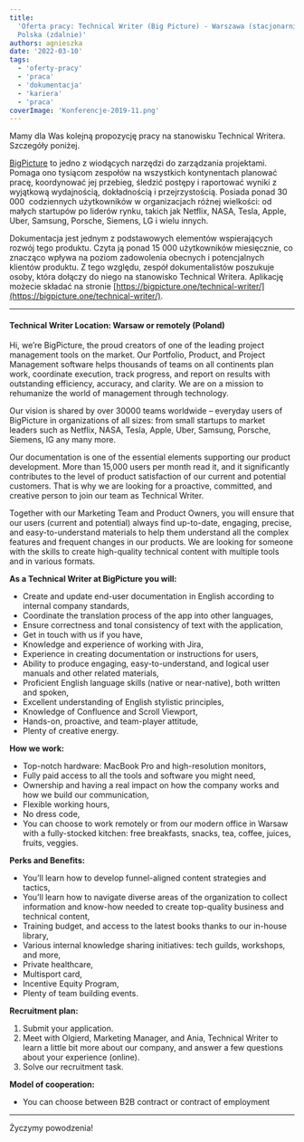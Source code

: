 ```yaml
---
title:
  'Oferta pracy: Technical Writer (Big Picture) - Warszawa (stacjonarnie) lub
  Polska (zdalnie)'
authors: agnieszka
date: '2022-03-10'
tags:
  - 'oferty-pracy'
  - 'praca'
  - 'dokumentacja'
  - 'kariera'
  - 'praca'
coverImage: 'Konferencje-2019-11.png'
---
```


Mamy dla Was kolejną propozycję pracy na stanowisku Technical Writera. Szczegóły
poniżej.

<!--truncate-->

[BigPicture](https://bigpicture.one/) to jedno z wiodących narzędzi do
zarządzania projektami. Pomaga ono tysiącom zespołów na wszystkich kontynentach
planować pracę, koordynować jej przebieg, śledzić postępy i raportować wyniki z
wyjątkową wydajnością, dokładnością i przejrzystością. Posiada ponad 30 000 
codziennych użytkowników w organizacjach różnej wielkości: od małych startupów
po liderów rynku, takich jak Netflix, NASA, Tesla, Apple, Uber, Samsung,
Porsche, Siemens, LG i wielu innych.

Dokumentacja jest jednym z podstawowych elementów wspierających rozwój tego
produktu. Czyta ją ponad 15 000 użytkowników miesięcznie, co znacząco wpływa na
poziom zadowolenia obecnych i potencjalnych klientów produktu. Z tego względu,
zespół dokumentalistów poszukuje osoby, która dołączy do niego na stanowisko
Technical Writera. Aplikację możecie składać na stronie
[https://bigpicture.one/technical-writer/](https://bigpicture.one/technical-writer/).

---

#### Technical Writer Location: Warsaw or remotely (Poland)

Hi, we’re BigPicture, the proud creators of one of the leading project
management tools on the market. Our Portfolio, Product, and Project Management
software helps thousands of teams on all continents plan work, coordinate
execution, track progress, and report on results with outstanding efficiency,
accuracy, and clarity. We are on a mission to rehumanize the world of management
through technology.

Our vision is shared by over 30000 teams worldwide – everyday users of
BigPicture in organizations of all sizes: from small startups to market leaders
such as Netflix, NASA, Tesla, Apple, Uber, Samsung, Porsche, Siemens, lG any
many more.

Our documentation is one of the essential elements supporting our product
development. More than 15,000 users per month read it, and it significantly
contributes to the level of product satisfaction of our current and potential
customers. That is why we are looking for a proactive, committed, and creative
person to join our team as Technical Writer.

Together with our Marketing Team and Product Owners, you will ensure that our
users (current and potential) always find up-to-date, engaging, precise, and
easy-to-understand materials to help them understand all the complex features
and frequent changes in our products. We are looking for someone with the skills
to create high-quality technical content with multiple tools and in various
formats.

**As a Technical Writer at BigPicture you will:**

- Create and update end-user documentation in English according to internal
  company standards,
- Coordinate the translation process of the app into other languages,
- Ensure correctness and tonal consistency of text with the application,
- Get in touch with us if you have,
- Knowledge and experience of working with Jira,
- Experience in creating documentation or instructions for users,
- Ability to produce engaging, easy-to-understand, and logical user manuals and
  other related materials,
- Proficient English language skills (native or near-native), both written and
  spoken,
- Excellent understanding of English stylistic principles,
- Knowledge of Confluence and Scroll Viewport,
- Hands-on, proactive, and team-player attitude,
- Plenty of creative energy.

**How we work:**

- Top-notch hardware: MacBook Pro and high-resolution monitors,
- Fully paid access to all the tools and software you might need,
- Ownership and having a real impact on how the company works and how we build
  our communication,
- Flexible working hours,
- No dress code,
- You can choose to work remotely or from our modern office in Warsaw with a
  fully-stocked kitchen: free breakfasts, snacks, tea, coffee, juices, fruits,
  veggies.

**Perks and Benefits:**

- You’ll learn how to develop funnel-aligned content strategies and tactics,
- You’ll learn how to navigate diverse areas of the organization to collect
  information and know-how needed to create top-quality business and technical
  content,
- Training budget, and access to the latest books thanks to our in-house
  library,
- Various internal knowledge sharing initiatives: tech guilds, workshops, and
  more,
- Private healthcare,
- Multisport card,
- Incentive Equity Program,
- Plenty of team building events.

**Recruitment plan:**

1. Submit your application.
2. Meet with Olgierd, Marketing Manager, and Ania, Technical Writer to learn a
   little bit more about our company, and answer a few questions about your
   experience (online).
3. Solve our recruitment task.

**Model of cooperation:**

- You can choose between B2B contract or contract of employment

---

Życzymy powodzenia!
